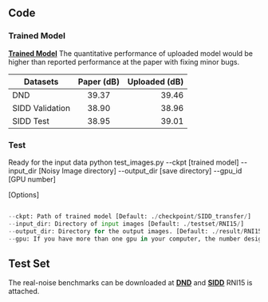## Code
### Trained Model
[**Trained Model**](https://drive.google.com/drive/folders/1vajSO5pDaGDvTbL9caPe7uXi5TB-P-U9?usp=sharing)
The quantitative performance of uploaded model would be higher than reported performance at the paper with fixing minor bugs.

| Datasets      | Paper (dB)           | Uploaded (dB)  |
| ------------- |:-------------:| -----:|
| DND      | 39.37 | 39.46 |
| SIDD Validation      | 38.90       | 38.96  |
| SIDD Test | 38.95     | 39.01 |

### Test
Ready for the input data
python test_images.py --ckpt [trained model] --input_dir [Noisy Image directory] --output_dir [save directory]  --gpu_id [GPU number]

[Options]
```python test_images.py --ckpt [trained model] --input_dir [Noisy Image directory] --output_dir [save directory]  --gpu_id [GPU number]

--ckpt: Path of trained model [Default: ./checkpoint/SIDD_transfer/]
--input_dir: Directory of input images [Default: ./testset/RNI15/]
--output_dir: Directory for the output images. [Default: ./result/RNI15/]
--gpu: If you have more than one gpu in your computer, the number designates the index of GPU which is going to be used. [Default 0]
```

## Test Set
The real-noise benchmarks can be downloaded at [**DND**](https://noise.visinf.tu-darmstadt.de/)
and [**SIDD**](https://www.eecs.yorku.ca/~kamel/sidd/benchmark.php)
RNI15 is attached.
